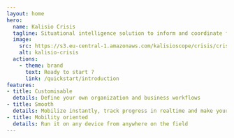 ```yaml
---
layout: home
hero:
  name: Kalisio Crisis
  tagline: Situational intelligence solution to inform and coordinate fieldworkers
  image:
    src: https://s3.eu-central-1.amazonaws.com/kalisioscope/crisis/crisis-icon-color-256x256.png
    alt: kalisio-crisis
  actions:
    - theme: brand
      text: Ready to start ?
      link: /quickstart/introduction
features:
- title: Customisable
  details: Define your own organization and business workflows
- title: Smooth
  details: Mobilize instantly, track progress in realtime and make your teams intervene with ease
- title: Mobility oriented
  details: Run it on any device from anywhere on the field
---
```


<ClientOnly>
  <home-footer />
</ClientOnly>